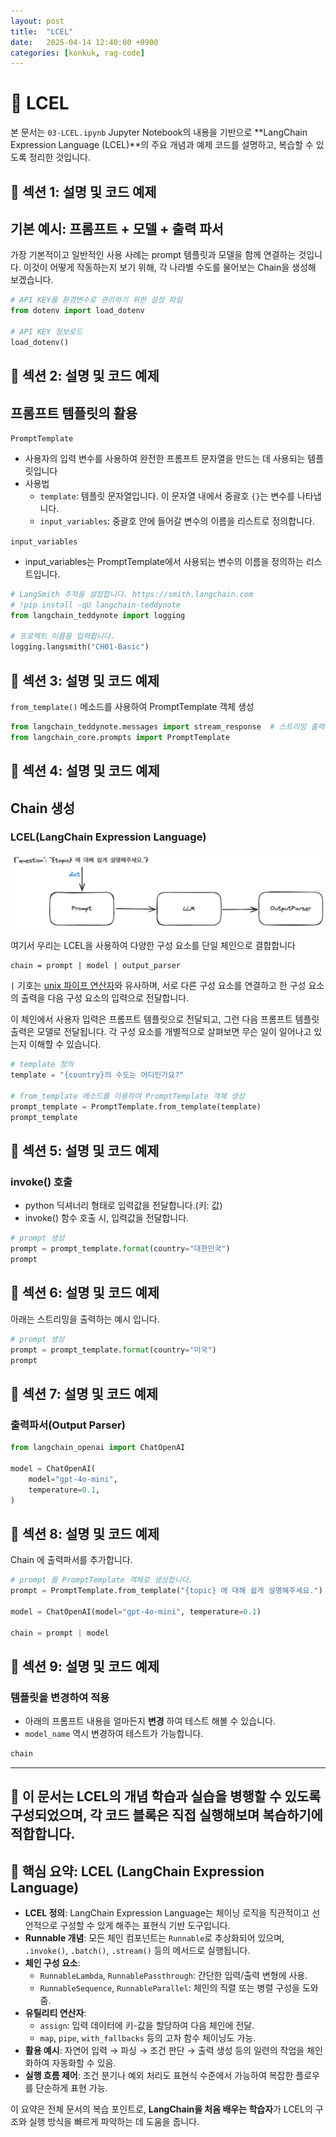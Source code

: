 ```yaml
---
layout: post
title:  "LCEL"
date:   2025-04-14 12:40:00 +0900
categories: [konkuk, rag-code]
--- 
```

# 📘 LCEL 

본 문서는 `03-LCEL.ipynb` Jupyter Notebook의 내용을 기반으로 **LangChain Expression Language (LCEL)**의 주요 개념과 예제 코드를 설명하고, 복습할 수 있도록 정리한 것입니다.

## 🧩 섹션 1: 설명 및 코드 예제

## 기본 예시: 프롬프트 + 모델 + 출력 파서

가장 기본적이고 일반적인 사용 사례는 prompt 템플릿과 모델을 함께 연결하는 것입니다. 이것이 어떻게 작동하는지 보기 위해, 각 나라별 수도를 물어보는 Chain을 생성해 보겠습니다.


```python
# API KEY를 환경변수로 관리하기 위한 설정 파일
from dotenv import load_dotenv

# API KEY 정보로드
load_dotenv()
```

## 🧩 섹션 2: 설명 및 코드 예제

## 프롬프트 템플릿의 활용

`PromptTemplate`

- 사용자의 입력 변수를 사용하여 완전한 프롬프트 문자열을 만드는 데 사용되는 템플릿입니다
- 사용법
  - `template`: 템플릿 문자열입니다. 이 문자열 내에서 중괄호 `{}`는 변수를 나타냅니다.
  - `input_variables`: 중괄호 안에 들어갈 변수의 이름을 리스트로 정의합니다.

`input_variables`

- input_variables는 PromptTemplate에서 사용되는 변수의 이름을 정의하는 리스트입니다.

```python
# LangSmith 추적을 설정합니다. https://smith.langchain.com
# !pip install -qU langchain-teddynote
from langchain_teddynote import logging

# 프로젝트 이름을 입력합니다.
logging.langsmith("CH01-Basic")
```

## 🧩 섹션 3: 설명 및 코드 예제

`from_template()` 메소드를 사용하여 PromptTemplate 객체 생성


```python
from langchain_teddynote.messages import stream_response  # 스트리밍 출력
from langchain_core.prompts import PromptTemplate
```

## 🧩 섹션 4: 설명 및 코드 예제

## Chain 생성

### LCEL(LangChain Expression Language)

![lcel.png](assets/images/mustree/lcel.png)

여기서 우리는 LCEL을 사용하여 다양한 구성 요소를 단일 체인으로 결합합니다

```
chain = prompt | model | output_parser
```

`|` 기호는 [unix 파이프 연산자](<https://en.wikipedia.org/wiki/Pipeline_(Unix)>)와 유사하며, 서로 다른 구성 요소를 연결하고 한 구성 요소의 출력을 다음 구성 요소의 입력으로 전달합니다.

이 체인에서 사용자 입력은 프롬프트 템플릿으로 전달되고, 그런 다음 프롬프트 템플릿 출력은 모델로 전달됩니다. 각 구성 요소를 개별적으로 살펴보면 무슨 일이 일어나고 있는지 이해할 수 있습니다.


```python
# template 정의
template = "{country}의 수도는 어디인가요?"

# from_template 메소드를 이용하여 PromptTemplate 객체 생성
prompt_template = PromptTemplate.from_template(template)
prompt_template
```

## 🧩 섹션 5: 설명 및 코드 예제

### invoke() 호출

- python 딕셔너리 형태로 입력값을 전달합니다.(키: 값)
- invoke() 함수 호출 시, 입력값을 전달합니다.

```python
# prompt 생성
prompt = prompt_template.format(country="대한민국")
prompt
```

## 🧩 섹션 6: 설명 및 코드 예제

아래는 스트리밍을 출력하는 예시 입니다.

```python
# prompt 생성
prompt = prompt_template.format(country="미국")
prompt
```

## 🧩 섹션 7: 설명 및 코드 예제

### 출력파서(Output Parser)


```python
from langchain_openai import ChatOpenAI

model = ChatOpenAI(
    model="gpt-4o-mini",
    temperature=0.1,
)
```

## 🧩 섹션 8: 설명 및 코드 예제

Chain 에 출력파서를 추가합니다.

```python
# prompt 를 PromptTemplate 객체로 생성합니다.
prompt = PromptTemplate.from_template("{topic} 에 대해 쉽게 설명해주세요.")

model = ChatOpenAI(model="gpt-4o-mini", temperature=0.1)

chain = prompt | model
```

## 🧩 섹션 9: 설명 및 코드 예제

### 템플릿을 변경하여 적용

- 아래의 프롬프트 내용을 얼마든지 **변경** 하여 테스트 해볼 수 있습니다.
- `model_name` 역시 변경하여 테스트가 가능합니다.

```python
chain
```

---
📌 이 문서는 LCEL의 개념 학습과 실습을 병행할 수 있도록 구성되었으며, 각 코드 블록은 직접 실행해보며 복습하기에 적합합니다.
---

## 🧠 핵심 요약: LCEL (LangChain Expression Language)

- **LCEL 정의**: LangChain Expression Language는 체이닝 로직을 직관적이고 선언적으로 구성할 수 있게 해주는 표현식 기반 도구입니다.
- **Runnable 개념**: 모든 체인 컴포넌트는 `Runnable`로 추상화되어 있으며, `.invoke()`, `.batch()`, `.stream()` 등의 메서드로 실행됩니다.
- **체인 구성 요소**:
  - `RunnableLambda`, `RunnablePassthrough`: 간단한 입력/출력 변형에 사용.
  - `RunnableSequence`, `RunnableParallel`: 체인의 직렬 또는 병렬 구성을 도와줌.
- **유틸리티 연산자**:
  - `assign`: 입력 데이터에 키-값을 할당하여 다음 체인에 전달.
  - `map`, `pipe`, `with_fallbacks` 등의 고차 함수 체이닝도 가능.
- **활용 예시**: 자연어 입력 → 파싱 → 조건 판단 → 출력 생성 등의 일련의 작업을 체인화하여 자동화할 수 있음.
- **실행 흐름 제어**: 조건 분기나 예외 처리도 표현식 수준에서 가능하여 복잡한 플로우를 단순하게 표현 가능.

이 요약은 전체 문서의 복습 포인트로, **LangChain을 처음 배우는 학습자**가 LCEL의 구조와 실행 방식을 빠르게 파악하는 데 도움을 줍니다.
